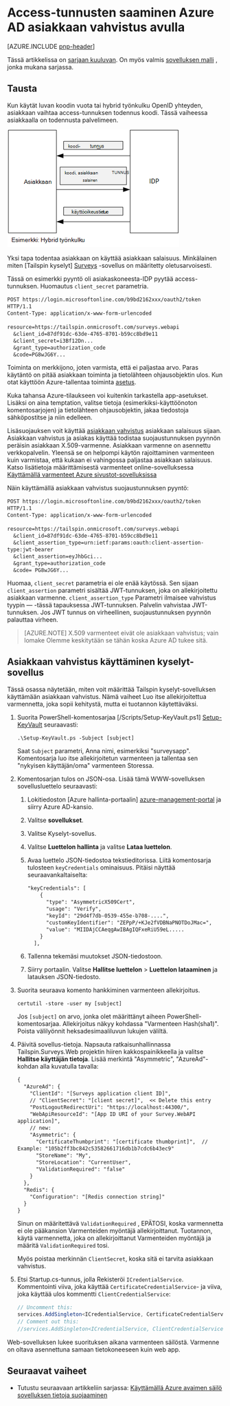 <properties
   pageTitle="Access-tunnusten saaminen Azure AD asiakkaan vahvistus avulla | Microsoft Azure"
   description="Miten access tunnusten saaminen Azure AD asiakkaan vahvistus avulla."
   services=""
   documentationCenter="na"
   authors="MikeWasson"
   manager="roshar"
   editor=""
   tags=""/>

<tags
   ms.service="guidance"
   ms.devlang="dotnet"
   ms.topic="article"
   ms.tgt_pltfrm="na"
   ms.workload="na"
   ms.date="05/23/2016"
   ms.author="mwasson"/>

# <a name="using-client-assertion-to-get-access-tokens-from-azure-ad"></a>Access-tunnusten saaminen Azure AD asiakkaan vahvistus avulla

[AZURE.INCLUDE [pnp-header](../../includes/guidance-pnp-header-include.md)]

Tässä artikkelissa on [sarjaan kuuluvan]. On myös valmis [sovelluksen malli] , jonka mukana sarjassa.

## <a name="background"></a>Tausta

Kun käytät luvan koodin vuota tai hybrid työnkulku OpenID yhteyden, asiakkaan vaihtaa access-tunnuksen todennus koodi. Tässä vaiheessa asiakkaalla on todennusta palvelimeen.

![Asiakkaan salaisuus](media/guidance-multitenant-identity/client-secret.png)

Yksi tapa todentaa asiakkaan on käyttää asiakkaan salaisuus. Minkälainen miten [Tailspin kyselyt] [ Surveys] -sovellus on määritetty oletusarvoisesti.

Tässä on esimerkki pyyntö oli asiakaskoneesta-IDP pyytää access-tunnuksen. Huomautus `client_secret` parametria.

```
POST https://login.microsoftonline.com/b9bd2162xxx/oauth2/token HTTP/1.1
Content-Type: application/x-www-form-urlencoded

resource=https://tailspin.onmicrosoft.com/surveys.webapi
  &client_id=87df91dc-63de-4765-8701-b59cc8bd9e11
  &client_secret=i3Bf12Dn...
  &grant_type=authorization_code
  &code=PG8wJG6Y...
```

Toiminta on merkkijono, joten varmista, että ei paljastaa arvo. Paras käytäntö on pitää asiakkaan toiminta ja tietolähteen ohjausobjektin ulos. Kun otat käyttöön Azure-tallentaa toiminta [asetus][configure-web-app].

Kuka tahansa Azure-tilaukseen voi kuitenkin tarkastella app-asetukset. Lisäksi on aina temptation, valitse tietoja (esimerkiksi-käyttöönoton komentosarjojen) ja tietolähteen ohjausobjektin, jakaa tiedostoja sähköpostitse ja niin edelleen.

Lisäsuojauksen voit käyttää [asiakkaan vahvistus] asiakkaan salaisuus sijaan. Asiakkaan vahvistus ja asiakas käyttää todistaa suojaustunnuksen pyynnön peräisin asiakkaan X.509-varmenne. Asiakkaan varmenne on asennettu verkkopalvelin. Yleensä se on helpompi käytön rajoittaminen varmenteen kuin varmistaa, että kukaan ei vahingossa paljastaa asiakkaan salaisuus. Katso lisätietoja määrittämisestä varmenteet online-sovelluksessa [Käyttämällä varmenteet Azure sivustot-sovelluksissa][using-certs-in-websites]

Näin käyttämällä asiakkaan vahvistus suojaustunnuksen pyyntö:

```
POST https://login.microsoftonline.com/b9bd2162xxx/oauth2/token HTTP/1.1
Content-Type: application/x-www-form-urlencoded

resource=https://tailspin.onmicrosoft.com/surveys.webapi
  &client_id=87df91dc-63de-4765-8701-b59cc8bd9e11
  &client_assertion_type=urn:ietf:params:oauth:client-assertion-type:jwt-bearer
  &client_assertion=eyJhbGci...
  &grant_type=authorization_code
  &code= PG8wJG6Y...
```

Huomaa, `client_secret` parametria ei ole enää käytössä. Sen sijaan `client_assertion` parametri sisältää JWT-tunnuksen, joka on allekirjoitettu asiakkaan varmenne. `client_assertion_type` Parametri ilmaisee vahvistus tyypin &mdash; -tässä tapauksessa JWT-tunnuksen. Palvelin vahvistaa JWT-tunnuksen. Jos JWT tunnus on virheellinen, suojaustunnuksen pyynnön palauttaa virheen.

> [AZURE.NOTE] X.509 varmenteet eivät ole asiakkaan vahvistus; vain lomake Olemme keskitytään se tähän koska Azure AD tukee sitä.

## <a name="using-client-assertion-in-the-surveys-application"></a>Asiakkaan vahvistus käyttäminen kyselyt-sovellus

Tässä osassa näytetään, miten voit määrittää Tailspin kyselyt-sovelluksen käyttämään asiakkaan vahvistus. Nämä vaiheet Luo itse allekirjoitettua varmennetta, joka sopii kehitystä, mutta ei tuotannon käytettäväksi.

1. Suorita PowerShell-komentosarjaa [/Scripts/Setup-KeyVault.ps1] [ Setup-KeyVault] seuraavasti:

    ```
    .\Setup-KeyVault.ps -Subject [subject]
    ```

    Saat `Subject` parametri, Anna nimi, esimerkiksi "surveysapp". Komentosarja luo itse allekirjoitetun varmenteen ja tallentaa sen "nykyisen käyttäjän/oma" varmenteen Storessa.

2. Komentosarjan tulos on JSON-osa. Lisää tämä WWW-sovelluksen sovellusluettelo seuraavasti:

    1. Lokitiedoston [Azure hallinta-portaalin] [ azure-management-portal] ja siirry Azure AD-kansio.

    2. Valitse **sovellukset**.

    3. Valitse Kyselyt-sovellus.

    4.  Valitse **Luettelon hallinta** ja valitse **Lataa luettelon**.

    5.  Avaa luettelo JSON-tiedostoa tekstieditorissa. Liitä komentosarja tulosteen `keyCredentials` ominaisuus. Pitäisi näyttää seuraavankaltaiselta:

        ```    
        "keyCredentials": [
            {
              "type": "AsymmetricX509Cert",
              "usage": "Verify",
              "keyId": "29d4f7db-0539-455e-b708-....",
              "customKeyIdentifier": "ZEPpP/+KJe2fVDBNaPNOTDoJMac=",
              "value": "MIIDAjCCAeqgAwIBAgIQFxeRiU59eL.....
            }
          ],
         ```

    6.  Tallenna tekemäsi muutokset JSON-tiedostoon.

    7.  Siirry portaalin. Valitse **Hallitse luettelon** > **Luettelon lataaminen** ja latauksen JSON-tiedosto.

3. Suorita seuraava komento hankkiminen varmenteen allekirjoitus.

    ```
    certutil -store -user my [subject]
    ```

    Jos `[subject]` on arvo, jonka olet määrittänyt aiheen PowerShell-komentosarjaa. Allekirjoitus näkyy kohdassa "Varmenteen Hash(sha1)". Poista välilyönnit heksadesimaaliluvun lukujen väliltä.

4. Päivitä sovellus-tietoja. Napsauta ratkaisunhallinnassa Tailspin.Surveys.Web projektin hiiren kakkospainikkeella ja valitse **Hallitse käyttäjän tietoja**. Lisää merkintä "Asymmetric", "AzureAd"-kohdan alla kuvatulla tavalla:

    ```
    {
      "AzureAd": {
        "ClientId": "[Surveys application client ID]",
        // "ClientSecret": "[client secret]",  << Delete this entry
        "PostLogoutRedirectUri": "https://localhost:44300/",
        "WebApiResourceId": "[App ID URI of your Survey.WebAPI application]",
        // new:
        "Asymmetric": {
          "CertificateThumbprint": "[certificate thumbprint]",  // Example: "105b2ff3bc842c53582661716db1b7cdc6b43ec9"
          "StoreName": "My",
          "StoreLocation": "CurrentUser",
          "ValidationRequired": "false"
        }
      },
      "Redis": {
        "Configuration": "[Redis connection string]"
      }
    }
    ```

    Sinun on määritettävä `ValidationRequired` , EPÄTOSI, koska varmennetta ei ole pääkansion Varmenteiden myöntäjä allekirjoittanut. Tuotannon, käytä varmennetta, joka on allekirjoittanut Varmenteiden myöntäjä ja määritä `ValidationRequired` tosi.

    Myös poistaa merkinnän `ClientSecret`, koska sitä ei tarvita asiakkaan vahvistus.

5. Etsi Startup.cs-tunnus, jolla Rekisteröi `ICredentialService`. Kommentointi viiva, joka käyttää `CertificateCredentialService`- ja viiva, joka käyttää ulos kommentti `ClientCredentialService`:

    ```csharp
    // Uncomment this:
    services.AddSingleton<ICredentialService, CertificateCredentialService>();
    // Comment out this:
    //services.AddSingleton<ICredentialService, ClientCredentialService>();
    ```

Web-sovelluksen lukee suorituksen aikana varmenteen säilöstä. Varmenne on oltava asennettuna samaan tietokoneeseen kuin web app.

## <a name="next-steps"></a>Seuraavat vaiheet

- Tutustu seuraavaan artikkeliin sarjassa: [Käyttämällä Azure avaimen säilö sovelluksen tietoja suojaaminen][key vault]


<!-- Links -->
[configure-web-app]: ../app-service-web/web-sites-configure.md
[azure-management-portal]: https://manage.windowsazure.com
[asiakkaan vahvistus]: https://tools.ietf.org/html/rfc7521
[key vault]: guidance-multitenant-identity-keyvault.md
[Setup-KeyVault]: https://github.com/Azure-Samples/guidance-identity-management-for-multitenant-apps/blob/master/scripts/Setup-KeyVault.ps1
[Surveys]: guidance-multitenant-identity-tailspin.md
[using-certs-in-websites]: https://azure.microsoft.com/blog/using-certificates-in-azure-websites-applications/
[sarjaan kuuluvan]: guidance-multitenant-identity.md
[sovelluksen malli]: https://github.com/Azure-Samples/guidance-identity-management-for-multitenant-apps
